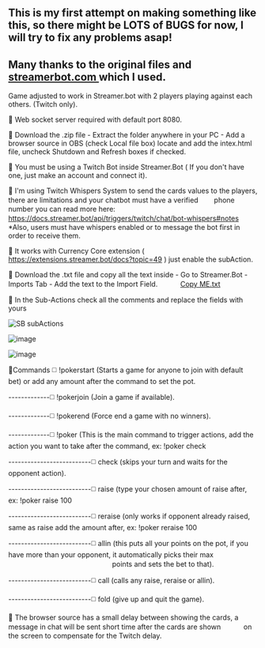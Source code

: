 ## This is my first attempt on making something like this, so there might be LOTS of BUGS for now, I will try to fix any problems asap!
## Many thanks to the original files and [streamerbot.com ](https://streamer.bot/) which I used.

Game adjusted to work in Streamer.bot with 2 players playing against each others. (Twitch only).

🔘 Web socket server required with default port 8080.                                      

🔘 Download the .zip file - Extract the folder anywhere in your PC - Add a browser source in OBS (check Local file box) locate and add the intex.html file, uncheck Shutdown and Refresh boxes if checked.

🔘 You must be using a Twitch Bot inside Streamer.Bot ( If you don't have one, just make an account and connect it).                                      

🔘 I'm using Twitch Whispers System to send the cards values to the players, there are limitations and your chatbot must have a verified
　　phone number you can read more here: https://docs.streamer.bot/api/triggers/twitch/chat/bot-whispers#notes 
　　*Also, users must have whispers enabled or to message the bot first in order to receive them.

🔘 It works with Currency Core extension ( https://extensions.streamer.bot/docs?topic=49 ) just enable the subAction.

🔘 Download the .txt file and copy all the text inside - Go to Streamer.Bot - Imports Tab - Add the text to the Import Field.
 　　　[Copy ME.txt](https://github.com/user-attachments/files/16776644/Copy.ME.txt)

🔘 In the Sub-Actions check all the comments and replace the fields with yours
  
![SB subActions](https://github.com/user-attachments/assets/eb5fb5ed-6dd5-4c23-b8ab-36235ac0d770)

![image](https://github.com/user-attachments/assets/9936b17a-35c1-4ac2-9403-758a25713a82)


![image](https://github.com/user-attachments/assets/dda09d06-26e5-4dad-8340-e4273c906493)

 
🔘Commands  ◻️ !pokerstart (Starts a game for anyone to join with default bet) or add any amount after the command to set the pot.

‎-------------◻️ !pokerjoin (Join a game if available). 

-------------◻️ !pokerend (Force end a game with no winners).

-------------◻️ !poker (This is the main command to trigger actions, add the action you want to take after the command, ex: !poker check

--------------------------◻️ check (skips your turn and waits for the opponent action).

--------------------------◻️ raise (type your chosen amount of raise after, ex: !poker raise 100

--------------------------◻️ reraise (only works if opponent already raised, same as raise add the amount after, ex: !poker reraise 100

--------------------------◻️ allin (this puts all your points on the pot, if you have more than your opponent, it automatically picks their max 
　　　　　　　　　　　　　　　points and sets the bet to that).   
               
--------------------------◻️ call (calls any raise, reraise or allin).

--------------------------◻️ fold (give up and quit the game).        
  
🔘 The browser source has a small delay between showing the cards, a message in chat will be sent short time after the cards are shown 
　　　on the screen to compensate for the Twitch delay.

